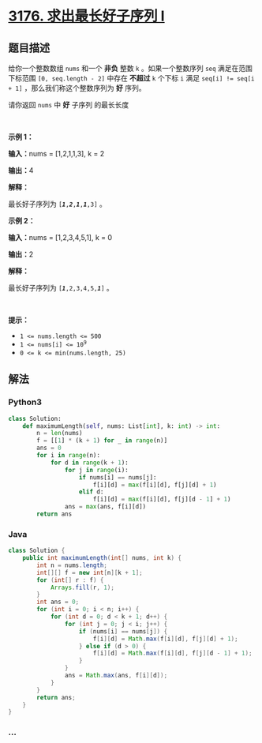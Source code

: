 # [3176. 求出最长好子序列 I](https://leetcode.cn/problems/find-the-maximum-length-of-a-good-subsequence-i)



## 题目描述

<!-- 这里写题目描述 -->

<p>给你一个整数数组&nbsp;<code>nums</code>&nbsp;和一个 <strong>非负</strong>&nbsp;整数&nbsp;<code>k</code>&nbsp;。如果一个整数序列&nbsp;<code>seq</code>&nbsp;满足在范围下标范围&nbsp;<code>[0, seq.length - 2]</code>&nbsp;中存在 <strong>不超过</strong>&nbsp;<code>k</code>&nbsp;个下标 <code>i</code>&nbsp;满足&nbsp;<code>seq[i] != seq[i + 1]</code>&nbsp;，那么我们称这个整数序列为&nbsp;<strong>好</strong>&nbsp;序列。</p>

<p>请你返回 <code>nums</code>&nbsp;中&nbsp;<strong>好</strong> <span data-keyword="subsequence-array">子序列</span>&nbsp;的最长长度</p>

<p>&nbsp;</p>

<p><strong class="example">示例 1：</strong></p>

<div class="example-block">
<p><span class="example-io"><b>输入：</b>nums = [1,2,1,1,3], k = 2</span></p>

<p><span class="example-io"><b>输出：</b>4</span></p>

<p><strong>解释：</strong></p>

<p>最长好子序列为&nbsp;<code>[<em><strong>1</strong></em>,<em><strong>2</strong></em>,<strong><em>1</em></strong>,<em><strong>1</strong></em>,3]</code>&nbsp;。</p>
</div>

<p><strong class="example">示例 2：</strong></p>

<div class="example-block">
<p><span class="example-io"><b>输入：</b>nums = [1,2,3,4,5,1], k = 0</span></p>

<p><span class="example-io"><b>输出：</b>2</span></p>

<p><strong>解释：</strong></p>

<p>最长好子序列为&nbsp;<code>[<strong><em>1</em></strong>,2,3,4,5,<strong><em>1</em></strong>]</code>&nbsp;。</p>
</div>

<p>&nbsp;</p>

<p><strong>提示：</strong></p>

<ul>
	<li><code>1 &lt;= nums.length &lt;= 500</code></li>
	<li><code>1 &lt;= nums[i] &lt;= 10<sup>9</sup></code></li>
	<li><code>0 &lt;= k &lt;= min(nums.length, 25)</code></li>
</ul>


## 解法

<!-- 这里可写通用的实现逻辑 -->

<!-- tabs:start -->

### **Python3**

<!-- 这里可写当前语言的特殊实现逻辑 -->

```python
class Solution:
    def maximumLength(self, nums: List[int], k: int) -> int:
        n = len(nums)
        f = [[1] * (k + 1) for _ in range(n)]
        ans = 0
        for i in range(n):
            for d in range(k + 1):
                for j in range(i):
                    if nums[i] == nums[j]:
                        f[i][d] = max(f[i][d], f[j][d] + 1)
                    elif d:
                        f[i][d] = max(f[i][d], f[j][d - 1] + 1)
                ans = max(ans, f[i][d])
        return ans
```

### **Java**

<!-- 这里可写当前语言的特殊实现逻辑 -->

```java
class Solution {
    public int maximumLength(int[] nums, int k) {
        int n = nums.length;
        int[][] f = new int[n][k + 1];
        for (int[] r : f) {
            Arrays.fill(r, 1);
        }
        int ans = 0;
        for (int i = 0; i < n; i++) {
            for (int d = 0; d < k + 1; d++) {
                for (int j = 0; j < i; j++) {
                    if (nums[i] == nums[j]) {
                        f[i][d] = Math.max(f[i][d], f[j][d] + 1);
                    } else if (d > 0) {
                        f[i][d] = Math.max(f[i][d], f[j][d - 1] + 1);
                    }
                }
                ans = Math.max(ans, f[i][d]);
            }
        }
        return ans;
    }
}
```

### **...**

```

```

<!-- tabs:end -->
